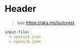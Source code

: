 # Header

> see https://aka.ms/autorest

```yaml $(tag) == 'something'
input-file:
  - specs/a.json
  - specs/b.json
```
